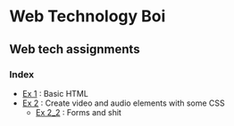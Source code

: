 # Web Technology Boi

## Web tech assignments

### Index

- [Ex 1](ex1/ex1.html) : Basic HTML
- [Ex 2](ex2/ex2.html) :  Create video and audio elements with some CSS
  - [Ex 2_2](ex2/ex2_2.html) : Forms and shit
